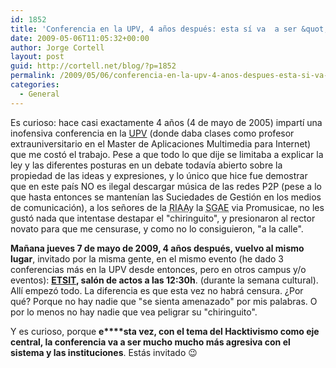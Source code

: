 ```yaml
---
id: 1852
title: 'Conferencia en la UPV, 4 años después: esta sí va  a ser &quot;cañera&quot;'
date: 2009-05-06T11:05:32+00:00
author: Jorge Cortell
layout: post
guid: http://cortell.net/blog/?p=1852
permalink: /2009/05/06/conferencia-en-la-upv-4-anos-despues-esta-si-va-a-ser-canera/
categories:
  - General
---
```

Es curioso: hace casi exactamente 4 años (4 de mayo de 2005) impartí una inofensiva conferencia en la <a title="http://www.upv.es/" href="http://www.upv.es/" target="_blank">UPV</a> (donde daba clases como profesor extrauniversitario en el Master de Aplicaciones Multimedia para Internet) que me costó el trabajo. Pese a que todo lo que dije se limitaba a explicar la ley y las diferentes posturas en un debate todavía abierto sobre la propiedad de las ideas y expresiones, y lo único que hice fue demostrar que en este país NO es ilegal descargar música de las redes P2P (pese a lo que hasta entonces se mantenían las Suciedades de Gestión en los medios de comunicación), a los señores de la <acronym title="Recording Industry Association of America">RIAA</acronym>y la <acronym title="Sociedad General de Autores y Editores">SGAE</acronym> via Promusicae, no les gustó nada que intentase destapar el "chiringuito", y presionaron al rector novato para que me censurase, y como no lo consiguieron, "a la calle".

**Mañana jueves 7 de mayo de 2009, 4 años después, vuelvo al mismo lugar**, invitado por la misma gente, en el mismo evento (he dado 3 conferencias más en la UPV desde entonces, pero en otros campus y/o eventos): <a title="http://www.etsit.upv.es/" href="http://www.etsit.upv.es/" target="_blank"><strong>ETSIT</strong></a>**, salón de actos a las 12:30h**. (durante la semana cultural). Allí empezó todo. La diferencia es que esta vez no habrá censura. ¿Por qué? Porque no hay nadie que "se sienta amenazado" por mis palabras. O por lo menos no hay nadie que vea peligrar su "chiringuito".

Y es curioso, porque **e****sta vez, con el tema del Hacktivismo como eje central, la conferencia va a ser mucho mucho más agresiva con el sistema y las instituciones**. Estás invitado 😉